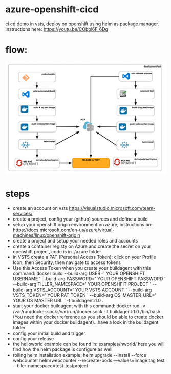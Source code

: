# azure-openshift-cicd
ci cd demo in vsts, deploy on openshift using helm as package manager. Instructions here: https://youtu.be/CObbl6F_6Dg

# flow:
![screenshot helm flow](docs/helm-flow.png?raw=true "Screenshot VSTS helm flow")

# steps
* create an account on vsts https://visualstudio.microsoft.com/team-services/
* create a project, config your (github) sources and define a build
* setup your openshift origin environment on azure, instructions on: https://docs.microsoft.com/en-us/azure/virtual-machines/linux/openshift-origin
* create a project and setup your needed roles and accounts
* create a container registy on Azure and create the secret on your openshift project, code is in ./azure folder 
* in VSTS create a PAT (Personal Access Token); click on your Profile Icon, then Security, then navigate to access tokens
* Use this Access Token when you create your buildagent with this command: docker build --build-arg USER=' YOUR OPENSHIFT USERNAME ' --build-arg PASSWORD=' YOUR OPENSHIFT PASSWORD ' --build-arg TILLER_NAMESPACE=' YOUR OPENSHFIT PROJECT ' --build-arg VSTS_ACCOUNT=' YOUR VSTS ACCOUNT ' --build-arg VSTS_TOKEN=' YOUR PAT TOKEN ' --build-arg OS_MASTER_URL=' YOUR OS MASTER URL ' -t buildagent:1.0 . 
* start your docker buildagent with this command: docker run -v /var/run/docker.sock:/var/run/docker.sock -it buildagent:1.0 /bin/bash  (You need the docker reference as you should be able to create docker images within your docker buildagent)...have a look in the buildagent folder
* config your initial build and trigger
* config your release 
* the helloworld example can be found in: examples/hworld/  here you will find how the helm package is configure as well
* rolling helm installation example: helm upgrade --install --force webcounter helm/webcounter --recreate-pods —values=image.tag test  --tiller-namespace=test-testproject
